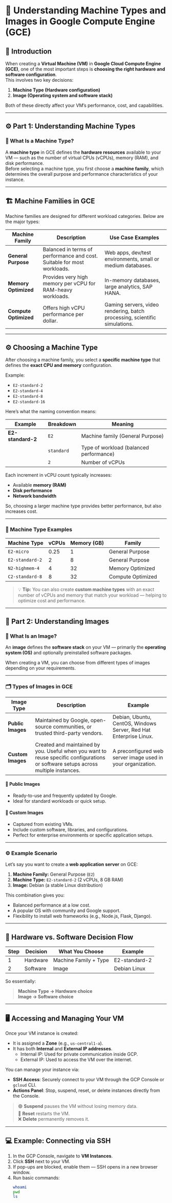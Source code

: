 # 🧠 Understanding Machine Types and Images in Google Compute Engine (GCE)

## 📘 Introduction

When creating a **Virtual Machine (VM)** in **Google Cloud Compute Engine (GCE)**, one of the most important steps is **choosing the right hardware and software configuration**.  
This involves two key decisions:

1. **Machine Type (Hardware configuration)**
2. **Image (Operating system and software stack)**

Both of these directly affect your VM’s performance, cost, and capabilities.

---

## ⚙️ Part 1: Understanding Machine Types

### 🔹 What Is a Machine Type?

A **machine type** in GCE defines the **hardware resources** available to your VM — such as the number of virtual CPUs (vCPUs), memory (RAM), and disk performance.  
Before selecting a machine type, you first choose a **machine family**, which determines the overall purpose and performance characteristics of your instance.

---

## 🏗️ Machine Families in GCE

Machine families are designed for different workload categories. Below are the major types:

| Machine Family | Description | Use Case Examples |
|-----------------|--------------|-------------------|
| **General Purpose** | Balanced in terms of performance and cost. Suitable for most workloads. | Web apps, dev/test environments, small or medium databases. |
| **Memory Optimized** | Provides very high memory per vCPU for RAM-heavy workloads. | In-memory databases, large analytics, SAP HANA. |
| **Compute Optimized** | Offers high vCPU performance per dollar. | Gaming servers, video rendering, batch processing, scientific simulations. |

---

## ⚙️ Choosing a Machine Type

After choosing a machine family, you select a **specific machine type** that defines the **exact CPU and memory** configuration.

Example:  
- `E2-standard-2`  
- `E2-standard-4`  
- `E2-standard-8`  
- `E2-standard-16`

Here’s what the naming convention means:

| Example | Breakdown | Meaning |
|----------|------------|---------|
| **E2-standard-2** | `E2` | Machine family (General Purpose) |
| | `standard` | Type of workload (balanced performance) |
| | `2` | Number of vCPUs |

Each increment in vCPU count typically increases:
- Available **memory (RAM)**
- **Disk performance**
- **Network bandwidth**

So, choosing a larger machine type provides better performance, but also increases cost.

---

### 🧮 Machine Type Examples

| Machine Type | vCPUs | Memory (GB) | Family |
|---------------|-------|--------------|--------|
| `E2-micro` | 0.25 | 1 | General Purpose |
| `E2-standard-2` | 2 | 8 | General Purpose |
| `N2-highmem-4` | 4 | 32 | Memory Optimized |
| `C2-standard-8` | 8 | 32 | Compute Optimized |

> 💡 **Tip:** You can also create **custom machine types** with an exact number of vCPUs and memory that match your workload — helping to optimize cost and performance.

---

## 🧩 Part 2: Understanding Images

### 🔹 What Is an Image?

An **image** defines the **software stack** on your VM — primarily the **operating system (OS)** and optionally preinstalled software packages.

When creating a VM, you can choose from different types of images depending on your requirements.

---

### 🗂️ Types of Images in GCE

| Image Type | Description | Example |
|-------------|--------------|----------|
| **Public Images** | Maintained by Google, open-source communities, or trusted third-party vendors. | Debian, Ubuntu, CentOS, Windows Server, Red Hat Enterprise Linux. |
| **Custom Images** | Created and maintained by you. Useful when you want to reuse specific configurations or software setups across multiple instances. | A preconfigured web server image used in your organization. |

#### 🧱 Public Images
- Ready-to-use and frequently updated by Google.
- Ideal for standard workloads or quick setup.

#### 🧰 Custom Images
- Captured from existing VMs.
- Include custom software, libraries, and configurations.
- Perfect for enterprise environments or specific application setups.

---

### ⚙️ Example Scenario

Let’s say you want to create a **web application server** on GCE:

1. **Machine Family:** General Purpose (`E2`)
2. **Machine Type:** `E2-standard-2` (2 vCPUs, 8 GB RAM)
3. **Image:** Debian (a stable Linux distribution)

This combination gives you:
- Balanced performance at a low cost.
- A popular OS with community and Google support.
- Flexibility to install web frameworks (e.g., Node.js, Flask, Django).

---

## 🧠 Hardware vs. Software Decision Flow

| Step | Decision | What You Choose | Example |
|------|-----------|------------------|----------|
| 1 | Hardware | Machine Family + Type | E2-standard-2 |
| 2 | Software | Image | Debian Linux |

So essentially:
> **Machine Type → Hardware choice**  
> **Image → Software choice**

---

## 🖥️ Accessing and Managing Your VM

Once your VM instance is created:

- It is assigned a **Zone** (e.g., `us-central1-a`).
- It has both **Internal** and **External IP addresses**.
  - Internal IP: Used for private communication inside GCP.
  - External IP: Used to access the VM over the internet.

You can manage your instance via:
- **SSH Access**: Securely connect to your VM through the GCP Console or `gcloud` CLI.
- **Actions Panel**: Stop, suspend, reset, or delete instances directly from the Console.

> 🟢 **Suspend** pauses the VM without losing memory data.  
> 🔁 **Reset** restarts the VM.  
> ❌ **Delete** permanently removes it.

---

## 💻 Example: Connecting via SSH

1. In the GCP Console, navigate to **VM Instances**.
2. Click **SSH** next to your VM.
3. If pop-ups are blocked, enable them — SSH opens in a new browser window.
4. Run basic commands:
   ```bash
   whoami
   pwd
   ls
